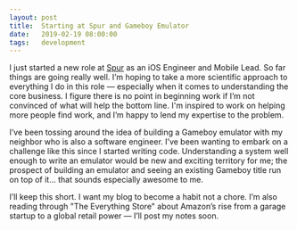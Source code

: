 ```yaml
---
layout: post
title:  Starting at Spur and Gameboy Emulator
date:   2019-02-19 08:00:00
tags:   development
---
```


I just started a new role at [Spur](https://spurjobs.com) as an iOS Engineer and Mobile Lead. So far things are going really well. I’m hoping to take a more scientific approach to everything I do in this role — especially when it comes to understanding the core business. I figure there is no point in beginning work if I’m not convinced of what will help the bottom line. I'm inspired to work on helping more people find work, and I’m happy to lend my expertise to the problem.

I’ve been tossing around the idea of building a Gameboy emulator with my neighbor who is also a software engineer. I’ve been wanting to embark on a challenge like this since I started writing code. Understanding a system well enough to write an emulator would be new and exciting territory for me; the prospect of building an emulator and seeing an existing Gameboy title run on top of it... that sounds especially awesome to me.

I’ll keep this short. I want my blog to become a habit not a chore. I’m also reading through "The Everything Store" about Amazon’s rise from a garage startup to a global retail power — I’ll post my notes soon.
